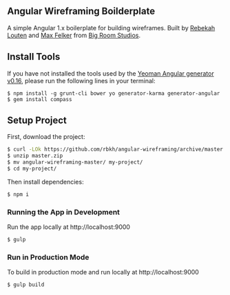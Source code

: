 Angular Wireframing Boilderplate
---
A simple Angular 1.x boilerplate for building wireframes. Built by [Rebekah Louten](https://github.com/rbkh) and [Max Felker](https://github.com/maxatbrs) from [Big Room Studios](https://github.com/BigRoomStudios).

## Install Tools

If you have not installed the tools used by the [Yeoman Angular generator v0.16](https://github.com/yeoman/generator-angular), please run the following lines in your terminal:

```npm
$ npm install -g grunt-cli bower yo generator-karma generator-angular
$ gem install compass
```

## Setup Project

First, download the project:

```bash
$ curl -LOk https://github.com/rbkh/angular-wireframing/archive/master.zip
$ unzip master.zip
$ mv angular-wireframing-master/ my-project/
$ cd my-project/
```

Then install dependencies:

```bash
$ npm i
```

### Running the App in Development
Run the app locally at http://localhost:9000

```bash
$ gulp
```

### Run in Production Mode
To build in production mode and run locally at http://localhost:9000

```bash
$ gulp build
```
